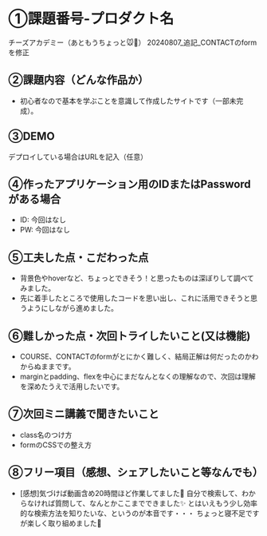 # ①課題番号-プロダクト名

チーズアカデミー（あともうちょっと🐭🧀）
20240807_追記_CONTACTのformを修正

## ②課題内容（どんな作品か）

- 初心者なので基本を学ぶことを意識して作成したサイトです（一部未完成）。

## ③DEMO

デプロイしている場合はURLを記入（任意）

## ④作ったアプリケーション用のIDまたはPasswordがある場合

- ID: 今回はなし
- PW: 今回はなし

## ⑤工夫した点・こだわった点

- 背景色やhoverなど、ちょっとできそう！と思ったものは深ぼりして調べてみました。
- 先に着手したところで使用したコードを思い出し、これに活用できそうと思うようにしながら進めました。

## ⑥難しかった点・次回トライしたいこと(又は機能)

- COURSE、CONTACTのformがとにかく難しく、結局正解は何だったのかわからぬままです。
- marginとpadding、flexを中心にまだなんとなくの理解なので、次回は理解を深めたうえで活用したいです。

## ⑦次回ミニ講義で聞きたいこと

- class名のつけ方
- formのCSSでの整え方

## ⑧フリー項目（感想、シェアしたいこと等なんでも）

- [感想]気づけば動画含め20時間ほど作業してました👀
自分で検索して、わからなければ質問して、なんとかここまでできました✨
とはいえもう少し効率的な検索方法を知りたいな、というのが本音です・・・
ちょっと寝不足ですが楽しく取り組めました💪
